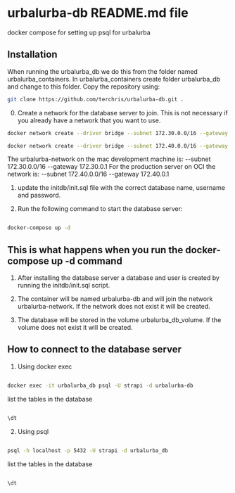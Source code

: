 # urbalurba-db README.md file
docker compose for setting up psql for urbalurba






## Installation

When running the urbalurba_db we do this from the folder named urbalurba_containers.
In urbalurba_containers create folder urbalurba_db and change to this folder.
Copy the repository using:
```bash
git clone https://github.com/terchris/urbalurba-db.git .
```




0. Create a network for the database server to join. This is not necessary if you already have a network that you want to use.

```bash
docker network create --driver bridge --subnet 172.30.0.0/16 --gateway 172.30.0.1 urbalurba-network

docker network create --driver bridge --subnet 172.40.0.0/16 --gateway 172.40.0.1 urbalurba-network


```

The urbalurba-network on the mac development machine is: --subnet 172.30.0.0/16 --gateway 172.30.0.1
For the production server on OCI the network is: --subnet 172.40.0.0/16 --gateway 172.40.0.1

1. update the initdb/init.sql file with the correct database name, username and password.

2. Run the following command to start the database server:
```bash

docker-compose up -d

```

## This is what happens when you run the docker-compose up -d command

1. After installing the database server a database and user is created by running the initdb/init.sql script.

2. The container will be named urbalurba-db and will join the network urbalurba-network. If the network does not exist it will be created.

3. The database will be stored in the volume urbalurba_db_volume. If the volume does not exist it will be created.


## How to connect to the database server

1. Using docker exec

```bash

docker exec -it urbalurba_db psql -U strapi -d urbalurba-db

```

list the tables in the database

```bash

\dt

```

2. Using psql

```bash

psql -h localhost -p 5432 -U strapi -d urbalurba_db

```

list the tables in the database

```bash

\dt

```
